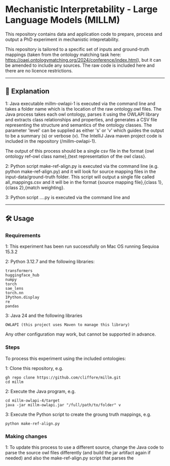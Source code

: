 # Mechanistic Interpretability - Large Language Models (MILLM)

This repository contains data and application code to prepare, process and output a PhD experiment in mechanistic intepretability.

This repository is tailored to a specific set of inputs and ground-truth mappings (taken from the ontology matching task here: https://oaei.ontologymatching.org/2024/conference/index.html), but it can be amended to include any sources. The raw code is included here and there are no licence restrictions.


---

## 🚀 Explanation

1: Java executable millm-owlapi-1 is executed via the command line and takes a folder name which is the location of the raw ontology.owl files. The Java process takes each owl ontology, parses it using the OWLAPI library and extracts class relationships and properties, and generates a CSV file representing the structure and semantics of the ontology classes. The parameter 'level' can be supplied as either 's' or 'v' which guides the output to be a summary (s) or verbose (v). The IntelliJ Java maven project code is included in the repository (/millm-owlapi-1).

The output of this process should be a single csv file in the format {owl ontology ref-owl class name},{text representation of the owl class}.

2: Python script make-ref-align.py is executed via the command line (e.g. python make-ref-align.py) and it will look for source mapping files in the input-data/ground-truth folder. This script will output a single file called all_mappings.csv and it will be in the format {source mapping file},{class 1},{class 2},{match weighting}.

3: Python script ....py is executed via the command line and 


---

## 🛠️ Usage

### Requirements

1: This experiment has been run successfully on Mac OS running Sequioa 15.3.2

2: Python 3.12.7 and the following libraries:

    transformers
    huggingface_hub
    numpy
    torch
    sae_lens
    torch.nn
    IPython.display
    re
    pandas

3: Java 24 and the following libraries

    OWLAPI (this project uses Maven to manage this library)


Any other configuration may work, but cannot be supported in advance.


### Steps

To process this experiment using the included ontologies:


1: Clone this repository, e.g. 

    gh repo clone https://github.com/cliffore/millm.git
    cd millm


2: Execute the Java program, e.g.

    cd millm-owlapi-4/target
    java -jar millm-owlapi.jar "/full/path/to/folder" v


3: Execute the Python script to create the groung truth mappings, e.g. 
    
    python make-ref-align.py

### Making changes

1: To update this process to use a different source, change the Java code to parse the source owl files differently (and build the jar artifact again if needed) and also the make-ref-align.py script that parses the 
